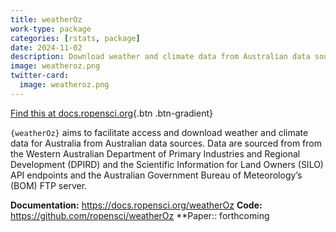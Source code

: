```yaml
---
title: weatherOz
work-type: package
categories: [rstats, package]
date: 2024-11-02
description: Download weather and climate data from Australian data sources
image: weatheroz.png
twitter-card:
  image: weatheroz.png
---
```


[Find this at docs.ropensci.org](https://docs.ropensci.org/weatherOz){.btn .btn-gradient}

`{weatherOz}` aims to facilitate access and download weather and climate data for Australia from Australian data sources. Data are sourced from from the Western Australian Department of Primary Industries and Regional Development (DPIRD) and the Scientific Information for Land Owners (SILO) API endpoints and the Australian Government Bureau of Meteorology’s (BOM) FTP server.

**Documentation:** https://docs.ropensci.org/weatherOz
**Code:** https://github.com/ropensci/weatherOz
**Paper:: forthcoming
